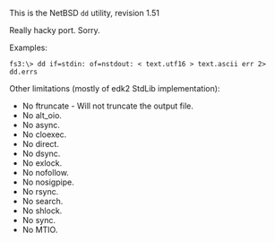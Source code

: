 This is the NetBSD `dd` utility, revision 1.51

Really hacky port. Sorry.

Examples:

    fs3:\> dd if=stdin: of=nstdout: < text.utf16 > text.ascii err 2> dd.errs

Other limitations (mostly of edk2 StdLib implementation):
- No ftruncate - Will not truncate the output file.
- No alt_oio.
- No async.
- No cloexec.
- No direct.
- No dsync.
- No exlock.
- No nofollow.
- No nosigpipe.
- No rsync.
- No search.
- No shlock.
- No sync.
- No MTIO.
